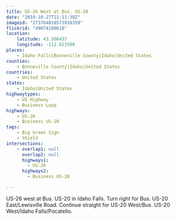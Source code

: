 ```yaml
---
title: US-26 West at Bus. US-20
date: "2019-10-27T11:11:30Z"
imageid: "273764818573918359"
flickrid: "49074100618"
location:
    latitude: 43.506457
    longitude: -112.023508
places:
    - Idaho Falls|Bonneville County|Idaho|United States
counties:
    - Bonneville County|Idaho|United States
countries:
    - United States
states:
    - Idaho|United States
highwaytypes:
    - US Highway
    - Business Loop
highways:
    - US-26
    - Business US-20
tags:
    - Big Green Sign
    - Shield
intersections:
    - overlap1: null
      overlap2: null
      highways1:
        - US-26
      highways2:
        - Business US-20

---
```

US-26 west at Bus. US-20 in Idaho Falls.  Turn right for Bus. US-20 East/Lewisville Road.  Continue straight for US-20 West/Bus. US-20 West/Idaho Falls/Pocatello.